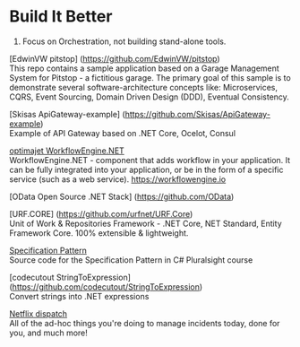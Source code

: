 # Build It Better 

1. Focus on Orchestration, not building stand-alone tools.

[EdwinVW pitstop] (https://github.com/EdwinVW/pitstop)  
This repo contains a sample application based on a Garage Management System for Pitstop - a fictitious garage. The primary goal of this sample is to demonstrate several software-architecture concepts like: Microservices, CQRS, Event Sourcing, Domain Driven Design (DDD), Eventual Consistency.

[Skisas ApiGateway-example] (https://github.com/Skisas/ApiGateway-example)  
Example of API Gateway based on .NET Core, Ocelot, Consul

[optimajet WorkflowEngine.NET](https://github.com/optimajet/WorkflowEngine.NET)  
WorkflowEngine.NET - component that adds workflow in your application. It can be fully integrated into your application, or be in the form of a specific service (such as a web service). https://workflowengine.io

[OData Open Source .NET Stack] (https://github.com/OData)

[URF.CORE] (https://github.com/urfnet/URF.Core)  
Unit of Work & Repositories Framework - .NET Core, NET Standard, Entity Framework Core. 100% extensible & lightweight.

[Specification Pattern](https://github.com/vkhorikov/SpecPattern)  
Source code for the Specification Pattern in C# Pluralsight course

[codecutout StringToExpression] (https://github.com/codecutout/StringToExpression)  
Convert strings into .NET expressions

[Netflix dispatch](https://github.com/Netflix/dispatch)  
All of the ad-hoc things you're doing to manage incidents today, done for you, and much more!
